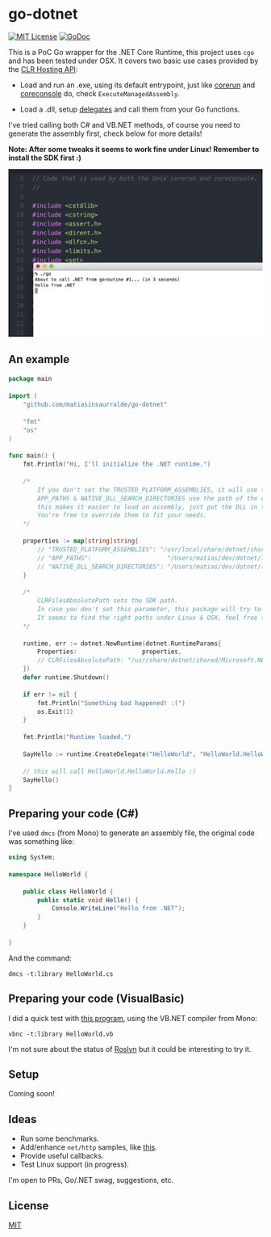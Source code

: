 # go-dotnet

[![MIT License][license-image]][license-url]
[![GoDoc](https://godoc.org/github.com/matiasinsaurralde/go-dotnet?status.svg)](https://godoc.org/github.com/matiasinsaurralde/go-dotnet)

This is a PoC Go wrapper for the .NET Core Runtime, this project uses ```cgo``` and has been tested under OSX. It covers two basic use cases provided by the [CLR Hosting API](https://blogs.msdn.microsoft.com/msdnforum/2010/07/09/use-clr4-hosting-api-to-invoke-net-assembly-from-native-c/):

* Load and run an .exe, using its default entrypoint, just like [corerun](https://github.com/dotnet/coreclr/blob/master/src/coreclr/hosts/unixcorerun/corerun.cpp) and [coreconsole](https://github.com/dotnet/coreclr/blob/master/src/coreclr/hosts/unixcoreconsole/coreconsole.cpp) do, check ```ExecuteManagedAssembly```.

* Load a .dll, setup [delegates](http://www.fancy-development.net/hosting-net-core-clr-in-your-own-process) and call them from your Go functions.

I've tried calling both C# and VB.NET methods, of course you need to generate the assembly first, check below for more details!

**Note: After some tweaks it seems to work fine under Linux! Remember to install the SDK first :)**

![Capture][capture]


## An example

```go
package main

import (
	"github.com/matiasinsaurralde/go-dotnet"

	"fmt"
	"os"
)

func main() {
	fmt.Println("Hi, I'll initialize the .NET runtime.")

	/*
		If you don't set the TRUSTED_PLATFORM_ASSEMBLIES, it will use the default tpaList value.
		APP_PATHS & NATIVE_DLL_SEARCH_DIRECTORIES use the path of the current program,
		this makes it easier to load an assembly, just put the DLL in the same folder as your Go binary!
		You're free to override them to fit your needs.
	*/

	properties := map[string]string{
		// "TRUSTED_PLATFORM_ASSEMBLIES": "/usr/local/share/dotnet/shared/Microsoft.NETCore.App/1.0.0/mscorlib.ni.dll:/usr/local/share/dotnet/shared/Microsoft.NETCore.App/1.0.0/System.Private.CoreLib.ni.dll",
		// "APP_PATHS":                     "/Users/matias/dev/dotnet/lib/HelloWorld",
		// "NATIVE_DLL_SEARCH_DIRECTORIES": "/Users/matias/dev/dotnet/lib/HelloWorld",
	}

	/*
		CLRFilesAbsolutePath sets the SDK path.
		In case you don't set this parameter, this package will try to find the SDK using a list of common paths.
		It seems to find the right paths under Linux & OSX, feel free to override this setting (like the commented line).
	*/

	runtime, err := dotnet.NewRuntime(dotnet.RuntimeParams{
		Properties:                  properties,
		// CLRFilesAbsolutePath: "/usr/share/dotnet/shared/Microsoft.NETCore.App/1.0.0"
	})
	defer runtime.Shutdown()

	if err != nil {
		fmt.Println("Something bad happened! :(")
		os.Exit(1)
	}

	fmt.Println("Runtime loaded.")

	SayHello := runtime.CreateDelegate("HelloWorld", "HelloWorld.HelloWorld", "Hello")

    // this will call HelloWorld.HelloWorld.Hello :)
	SayHello()
}
```

## Preparing your code (C#)

I've used ```dmcs``` (from Mono) to generate an assembly file, the original code was something like:

```c#
using System;

namespace HelloWorld {

	public class HelloWorld {
    	public static void Hello() {
      		Console.WriteLine("Hello from .NET");
    	}
	}

}
```

And the command:

```
dmcs -t:library HelloWorld.cs
```

## Preparing your code (VisualBasic)

I did a quick test with [this program](https://github.com/matiasinsaurralde/go-dotnet/blob/master/examples/HelloWorld.vb), using the VB.NET compiler from Mono:

```
vbnc -t:library HelloWorld.vb
```

I'm not sure about the status of [Roslyn](https://github.com/dotnet/roslyn) but it could be interesting to try it.

## Setup

Coming soon!

## Ideas

* Run some benchmarks.
* Add/enhance ```net/http``` samples, like [this](https://github.com/matiasinsaurralde/go-dotnet/blob/master/examples/http.go).
* Provide useful callbacks.
* Test Linux support (in progress).

I'm open to PRs, Go/.NET swag, suggestions, etc.

## License

[MIT](LICENSE)

[license-url]: LICENSE

[license-image]: http://img.shields.io/badge/license-MIT-blue.svg?style=flat

[capture]: capture.png

